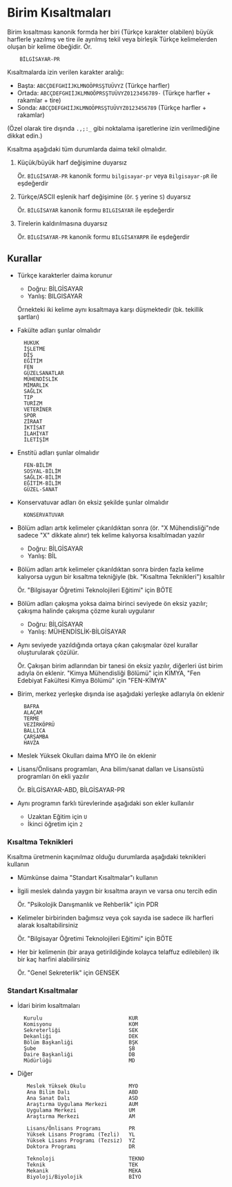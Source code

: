 Birim Kısaltmaları
==================

Birim kısaltması kanonik formda her biri (Türkçe karakter olabilen) büyük
harflerle yazılmış ve tire ile ayrılmış tekil veya birleşik Türkçe kelimelerden
oluşan bir kelime öbeğidir.  Ör.

        BİLGİSAYAR-PR

Kısaltmalarda izin verilen karakter aralığı:

- Başta: `ABCÇDEFGHIİJKLMNOÖPRSŞTUÜVYZ` (Türkçe harfler)
- Ortada: `ABCÇDEFGHIİJKLMNOÖPRSŞTUÜVYZ0123456789-` (Türkçe harfler + rakamlar +
  tire)
- Sonda: `ABCÇDEFGHIİJKLMNOÖPRSŞTUÜVYZ0123456789` (Türkçe harfler + rakamlar)

(Özel olarak tire dışında `.,;:_` gibi noktalama işaretlerine izin verilmediğine
dikkat edin.)

Kısaltma aşağıdaki tüm durumlarda daima tekil olmalıdır.

1. Küçük/büyük harf değişimine duyarsız

   Ör. `BİLGİSAYAR-PR` kanonik formu `bilgisayar-pr` veya `Bilgisayar-pR` ile
   eşdeğerdir

2. Türkçe/ASCII eşlenik harf değişimine (ör. `Ş` yerine `S`) duyarsız

   Ör. `BİLGİSAYAR` kanonik formu `BILGISAYAR` ile eşdeğerdir

3. Tirelerin kaldırılmasına duyarsız

   Ör. `BİLGİSAYAR-PR` kanonik formu `BİLGİSAYARPR` ile eşdeğerdir

Kurallar
--------

- Türkçe karakterler daima korunur

  + Doğru:  BİLGİSAYAR
  + Yanlış: BILGISAYAR

  Örnekteki iki kelime aynı kısaltmaya karşı düşmektedir (bk. tekillik şartları)

- Fakülte adları şunlar olmalıdır

        HUKUK
        İŞLETME
        DİŞ
        EĞİTİM
        FEN
        GÜZELSANATLAR
        MÜHENDİSLİK
        MİMARLIK
        SAĞLIK
        TIP
        TURİZM
        VETERİNER
        SPOR
        ZİRAAT
        İKTİSAT
        İLAHİYAT
        İLETİŞİM

- Enstitü adları şunlar olmalıdır

        FEN-BİLİM
        SOSYAL-BİLİM
        SAĞLIK-BİLİM
        EĞİTİM-BİLİM
        GÜZEL-SANAT

- Konservatuvar adları ön eksiz şekilde şunlar olmalıdır

        KONSERVATUVAR

- Bölüm adları artık kelimeler çıkarıldıktan sonra (ör. "X Mühendisliği"nde
  sadece "X" dikkate alınır)  tek kelime kalıyorsa kısaltılmadan yazılır

  + Doğru:  BİLGİSAYAR
  + Yanlış: BİL

- Bölüm adları artık kelimeler çıkarıldıktan sonra birden fazla kelime kalıyorsa
  uygun bir kısaltma tekniğiyle (bk. "Kısaltma Teknikleri") kısaltılır

  Ör. "Bilgisayar Öğretimi Teknolojileri Eğitimi" için BÖTE

- Bölüm adları çakışma yoksa daima birinci seviyede ön eksiz yazılır; çakışma
  halinde çakışma çözme kuralı uygulanır

  + Doğru:  BİLGİSAYAR
  + Yanlış: MÜHENDİSLİK-BİLGİSAYAR

- Aynı seviyede yazıldığında ortaya çıkan çakışmalar özel kurallar oluşturularak
  çözülür.

  Ör. Çakışan birim adlarından bir tanesi ön eksiz yazılır, diğerleri üst birim
  adıyla ön eklenir.  "Kimya Mühendisliği Bölümü" için KİMYA, "Fen Edebiyat
  Fakültesi Kimya Bölümü" için "FEN-KİMYA"

- Birim, merkez yerleşke dışında ise aşağıdaki yerleşke adlarıyla ön eklenir

        BAFRA
        ALAÇAM
        TERME
        VEZİRKÖPRÜ
        BALLICA
        ÇARŞAMBA
        HAVZA

- Meslek Yüksek Okulları daima MYO ile ön eklenir

- Lisans/Önlisans programları, Ana bilim/sanat dalları ve Lisansüstü programları
  ön ekli yazılır

  Ör. BİLGİSAYAR-ABD, BİLGİSAYAR-PR

- Aynı programın farklı türevlerinde aşağıdaki son ekler kullanılır

  + Uzaktan Eğitim için `U`
  + İkinci öğretim için `2`

### Kısaltma Teknikleri

Kısaltma üretmenin kaçınılmaz olduğu durumlarda aşağıdaki teknikleri kullanın

- Mümkünse daima "Standart Kısaltmalar"ı kullanın

- İlgili meslek dalında yaygın bir kısaltma arayın ve varsa onu tercih edin

  Ör. "Psikolojik Danışmanlık ve Rehberlik" için  PDR

- Kelimeler birbirinden bağımsız veya çok sayıda ise sadece ilk harfleri alarak
  kısaltabilirsiniz

  Ör. "Bilgisayar Öğretimi Teknolojileri Eğitimi" için BÖTE

- Her bir kelimenin (bir araya getirildiğinde kolayca telaffuz edilebilen) ilk
  bir kaç harfini alabilirsiniz

  Ör. "Genel Sekreterlik" için GENSEK

### Standart Kısaltmalar

- İdari birim kısaltmaları

        Kurulu                            KUR
        Komisyonu                         KOM
        Sekreterliği                      SEK
        Dekanliği                         DEK
        Bölüm Başkanliği                  BŞK
        Şube                              ŞB
        Daire Başkanliği                  DB
        Müdürlüğü                         MD

- Diğer

         Meslek Yüksek Okulu	          MYO
         Ana Bilim Dalı                   ABD
         Ana Sanat Dalı                   ASD
         Araştırma Uygulama Merkezi       AUM
         Uygulama Merkezi                 UM
         Araştırma Merkezi                AM

         Lisans/Önlisans Programı         PR
         Yüksek Lisans Programı (Tezli)   YL
         Yüksek Lisans Programı (Tezsiz)  YZ
         Doktora Programı                 DR

         Teknoloji                        TEKNO
         Teknik                           TEK
         Mekanik                          MEKA
         Biyoloji/Biyolojik               BİYO
